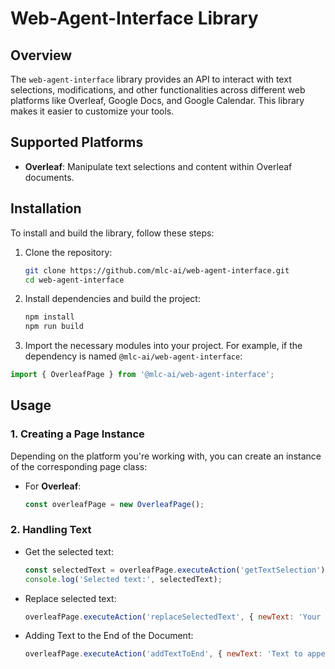 # Web-Agent-Interface Library

## Overview

The `web-agent-interface` library provides an API to interact with text selections, modifications, and other functionalities across different web platforms like Overleaf, Google Docs, and Google Calendar. This library makes it easier to customize your tools.

## Supported Platforms

- **Overleaf**: Manipulate text selections and content within Overleaf documents.
<!-- - **Google Docs (GDoc)**: Interact with text selections and modifications in Google Docs.
- **Google Calendar (GCal)**: Integrate and manage events on Google Calendar. -->

## Installation

To install and build the library, follow these steps:

1. Clone the repository:
    ```bash
    git clone https://github.com/mlc-ai/web-agent-interface.git
    cd web-agent-interface
    ```

2. Install dependencies and build the project:
    ```bash
    npm install
    npm run build
    ```

3. Import the necessary modules into your project. For example, if the dependency is named `@mlc-ai/web-agent-interface`:
  ```javascript
  import { OverleafPage } from '@mlc-ai/web-agent-interface';
  ```

## Usage

### 1. Creating a Page Instance

Depending on the platform you're working with, you can create an instance of the corresponding page class:

- For **Overleaf**:
  ```javascript
  const overleafPage = new OverleafPage();
  ```
<!-- 
- For **Google Docs**:
  ```javascript
  const gdocPage = new GoogleDocPage();
  ```

- For **Google Calendar**:
  ```javascript
  const gcalPage = new GCalPage();
  ``` -->

### 2. Handling Text

- Get the selected text:
  ```javascript
  const selectedText = overleafPage.executeAction('getTextSelection');
  console.log('Selected text:', selectedText);
  ```

- Replace selected text:
  ```javascript
  overleafPage.executeAction('replaceSelectedText', { newText: 'Your new text here' });
  ```

- Adding Text to the End of the Document:
  ```javascript
  overleafPage.executeAction('addTextToEnd', { newText: 'Text to append' });
  ```